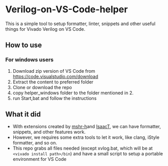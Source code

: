 # Verilog-on-VS-Code-helper
This is a simple tool to setup formatter, linter, snippets and other useful things for Vivado Verilog on VS Code.

## How to use

### For windows users
1. Download zip version of VS Code from https://code.visualstudio.com/download
2. Extract the content to preferred folder
3. Clone or download the repo
4. copy helper_windows folder to the folder mentioned in 2.
5. run Start,bat and follow the instructions

## What it did
- With extensions created by [mshr-h](https://github.com/mshr-h/vscode-verilog-hdl-support)and [IsaacT](https://github.com/IsaacJT/Verilog-Formatter), we can have formatter, snippets, and other features work.
- However, we requires some extra tools to let it work, like clang, iStyle formatter, and so on.
- This repo grabs all files needed (except xvlog.bat, which will be at `<vivado install path>/bin`) and have a small script to setup a portable environment for VS Code

